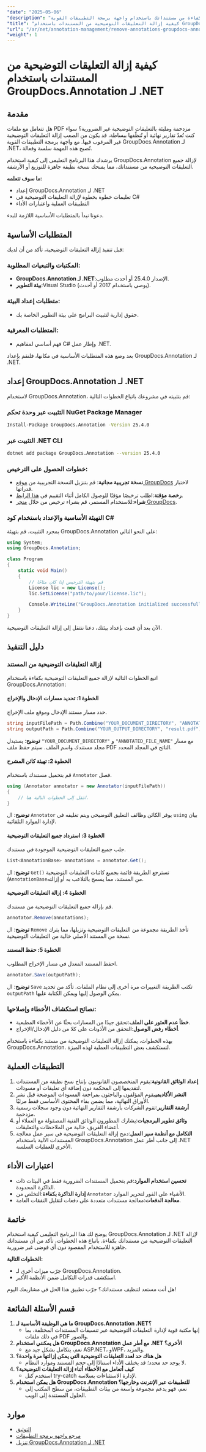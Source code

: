 ```yaml
---
"date": "2025-05-06"
"description": "تعرف على كيفية إزالة التعليقات التوضيحية بكفاءة من مستنداتك باستخدام واجهة برمجة التطبيقات القوية GroupDocs.Annotation من خلال هذا البرنامج التعليمي المفصل بلغة C#."
"title": "كيفية إزالة التعليقات التوضيحية من المستندات باستخدام GroupDocs.Annotation لـ .NET"
"url": "/ar/net/annotation-management/remove-annotations-groupdocs-annotation-dotnet/"
"weight": 1
---
```


# كيفية إزالة التعليقات التوضيحية من المستندات باستخدام GroupDocs.Annotation لـ .NET

## مقدمة

هل تتعامل مع ملفات PDF مزدحمة ومليئة بالتعليقات التوضيحية غير الضرورية؟ سواء كنت تُعدّ تقارير نهائية أو تُنظّفها ببساطة، قد يكون من الصعب إزالة التعليقات التوضيحية غير المرغوب فيها. مع واجهة برمجة التطبيقات القوية GroupDocs.Annotation لـ .NET، تُصبح هذه المهمة سلسة وفعالة.

يرشدك هذا البرنامج التعليمي إلى كيفية استخدام GroupDocs.Annotation لإزالة جميع التعليقات التوضيحية من مستنداتك، مما يمنحك نسخة نظيفة جاهزة للتوزيع أو الأرشفة.

**ما سوف تتعلمه:**
- إعداد GroupDocs.Annotation لـ .NET
- تعليمات خطوة بخطوة لإزالة التعليقات التوضيحية في C#
- التطبيقات العملية واعتبارات الأداء

دعونا نبدأ بالمتطلبات الأساسية اللازمة للبدء.

## المتطلبات الأساسية

قبل تنفيذ إزالة التعليقات التوضيحية، تأكد من أن لديك:

### المكتبات والتبعيات المطلوبة:
- **GroupDocs.Annotation لـ .NET**:الإصدار 25.4.0 أو أحدث مطلوب.
- **بيئة التطوير**:Visual Studio (يوصى باستخدام 2017 أو أحدث).

### متطلبات إعداد البيئة:
- حقوق إدارية لتثبيت البرامج على بيئة التطوير الخاصة بك.

### المتطلبات المعرفية:
- فهم أساسي لمفاهيم C# وإطار عمل .NET.

بعد وضع هذه المتطلبات الأساسية في مكانها، فلنقم بإعداد GroupDocs.Annotation لـ .NET.

## إعداد GroupDocs.Annotation لـ .NET

لاستخدام GroupDocs.Annotation، قم بتثبيته في مشروعك باتباع الخطوات التالية:

### التثبيت عبر وحدة تحكم NuGet Package Manager
```bash
Install-Package GroupDocs.Annotation -Version 25.4.0
```

### التثبيت عبر .NET CLI
```bash
dotnet add package GroupDocs.Annotation --version 25.4.0
```

### خطوات الحصول على الترخيص:
- **نسخة تجريبية مجانية**: قم بتنزيل النسخة التجريبية من [موقع GroupDocs](https://releases.groupdocs.com/annotation/net/) لاختبار قدراتها.
- **رخصة مؤقتة**:اطلب ترخيصًا مؤقتًا للوصول الكامل أثناء التقييم في [هذا الرابط](https://purchase.groupdocs.com/temporary-license/).
- **شراء**:للاستخدام المستمر، قم بشراء ترخيص من خلال [متجر GroupDocs](https://purchase.groupdocs.com/buy).

### التهيئة الأساسية والإعداد باستخدام كود C#

بمجرد التثبيت، قم بتهيئة GroupDocs.Annotation على النحو التالي:

```csharp
using System;
using GroupDocs.Annotation;

class Program
{
    static void Main()
    {
        // قم بتهيئة الترخيص إذا كان متاحًا
        License lic = new License();
        lic.SetLicense("path/to/your/license.lic");

        Console.WriteLine("GroupDocs.Annotation initialized successfully.");
    }
}
```

الآن بعد أن قمت بإعداد بيئتك، دعنا ننتقل إلى إزالة التعليقات التوضيحية.

## دليل التنفيذ

### إزالة التعليقات التوضيحية من المستند

اتبع الخطوات التالية لإزالة جميع التعليقات التوضيحية بكفاءة باستخدام GroupDocs.Annotation:

#### الخطوة 1: تحديد مسارات الإدخال والإخراج
حدد مسار مستند الإدخال وموقع ملف الإخراج.

```csharp
string inputFilePath = Path.Combine("YOUR_DOCUMENT_DIRECTORY", "ANNOTATED_FILE_NAME");
string outputPath = Path.Combine("YOUR_OUTPUT_DIRECTORY", "result.pdf");
```

**توضيح**: يستبدل `"YOUR_DOCUMENT_DIRECTORY"` و `"ANNOTATED_FILE_NAME"` مع مسار مجلد مستندك واسم الملف. سيتم حفظ ملف PDF الناتج في المجلد المحدد.

#### الخطوة 2: تهيئة كائن المشرح
قم بتحميل مستندك باستخدام `Annotator` فصل.

```csharp
using (Annotator annotator = new Annotator(inputFilePath))
{
    // انتقل إلى الخطوات التالية هنا.
}
```

**توضيح**: ال `Annotator` يوفر الكائن وظائف التعليق التوضيحي ويتم تغليفه في `using` بيان لإدارة الموارد التلقائية.

#### الخطوة 3: استرداد جميع التعليقات التوضيحية
جلب جميع التعليقات التوضيحية الموجودة في مستندك.

```csharp
List<AnnotationBase> annotations = annotator.Get();
```

**توضيح**: ال `Get()` تسترجع الطريقة قائمة بجميع كائنات التعليقات التوضيحية (`AnnotationBase`من المستند، مما يسمح بالتلاعب به أو إزالته.

#### الخطوة 4: إزالة التعليقات التوضيحية
قم بإزالة جميع التعليقات التوضيحية من مستندك.

```csharp
annotator.Remove(annotations);
```

**توضيح**: ال `Remove` تأخذ الطريقة مجموعة من التعليقات التوضيحية وتزيلها، مما يترك نسخة من المستند الأصلي خالية من التعليقات التوضيحية.

#### الخطوة 5: حفظ المستند
احفظ المستند المعدل في مسار الإخراج المطلوب.

```csharp
annotator.Save(outputPath);
```

**توضيح**: ال `Save` تكتب الطريقة التغييرات مرة أخرى إلى نظام الملفات. تأكد من تحديد `outputPath` يمكن الوصول إليها ويمكن الكتابة عليها.

### نصائح استكشاف الأخطاء وإصلاحها:
- **خطأ عدم العثور على الملف**:تحقق جيدًا من المسارات بحثًا عن الأخطاء المطبعية.
- **أخطاء رفض الوصول**:التحقق من الأذونات على كلا من دليل الإدخال/الإخراج.

بهذه الخطوات، يمكنك إزالة التعليقات التوضيحية من مستند بكفاءة باستخدام GroupDocs.Annotation. لنستكشف بعض التطبيقات العملية لهذه الميزة.

## التطبيقات العملية

1. **إعداد الوثائق القانونية**:يقوم المتخصصون القانونيون بإنتاج نسخ نظيفة من المستندات لتقديمها إلى المحكمة دون إضافة أي تعليقات أو مسودات.
2. **النشر الأكاديمي**يقوم المؤلفون والباحثون بمراجعة المسودات الموضحة قبل نشر الأوراق النهائية، مما يضمن بقاء المحتوى الأساسي فقط مرئيًا.
3. **أرشفة التقارير**:تقوم الشركات بأرشفة التقارير النهائية دون وجود سجلات رسمية مزدحمة.
4. **وثائق تطوير البرمجيات**:يشارك المطورون الوثائق الفنية المصقولة مع العملاء أو أعضاء الفريق، خالية من الملاحظات والتعليقات.
5. **التكامل مع أنظمة سير العمل**:دمج إزالة التعليقات التوضيحية في سير عمل معالجة المستندات الآلية باستخدام GroupDocs.Annotation إلى جانب أطر عمل .NET الأخرى للعمليات السلسة.

## اعتبارات الأداء
- **تحسين استخدام الموارد**:قم بتحميل المستندات الضرورية فقط في البيئات ذات الذاكرة المحدودة.
- **إدارة الذاكرة بكفاءة**:التخلص من `Annotator` الأشياء على الفور لتحرير الموارد.
- **معالجة الدفعات**:معالجة مستندات متعددة على دفعات لتقليل النفقات العامة.

## خاتمة

يوضح لك هذا البرنامج التعليمي كيفية استخدام GroupDocs.Annotation لـ .NET لإزالة التعليقات التوضيحية من مستنداتك بكفاءة. باتباع هذه الخطوات، تأكد من أن مستنداتك جاهزة للاستخدام المقصود دون أي فوضى غير ضرورية.

**الخطوات التالية:**
- جرّب ميزات أخرى لـ GroupDocs.Annotation.
- استكشف قدرات التكامل ضمن الأنظمة الأكبر.

هل أنت مستعد لتنظيف مستنداتك؟ جرّب تطبيق هذا الحل في مشاريعك اليوم!

## قسم الأسئلة الشائعة

1. **ما هي الوظيفة الأساسية لـ GroupDocs.Annotation .NET؟**
   - إنها مكتبة قوية لإدارة التعليقات التوضيحية عبر تنسيقات المستندات المختلفة، بما في ذلك ملفات PDF والصور.
2. **هل يمكنني استخدام GroupDocs.Annotation مع أطر عمل .NET الأخرى؟**
   - نعم، يتكامل بشكل جيد مع ASP.NET، وWPF، والمزيد.
3. **هل هناك حد لعدد التعليقات التوضيحية التي يمكن إزالتها مرة واحدة؟**
   - لا يوجد حد محدد؛ قد يختلف الأداء استنادًا إلى حجم المستند وموارد النظام.
4. **كيف أتعامل مع الأخطاء أثناء إزالة التعليقات التوضيحية؟**
   - استخدم كتل try-catch لإدارة الاستثناءات بسلاسة.
5. **هل يمكن استخدام GroupDocs.Annotation للتطبيقات عبر الإنترنت وخارجها؟**
   - نعم، فهو يدعم مجموعة واسعة من بيئات التطبيقات، من سطح المكتب إلى الحلول المستندة إلى الويب.

## موارد
- [التوثيق](https://docs.groupdocs.com/annotation/net/)
- [مرجع واجهة برمجة التطبيقات](https://reference.groupdocs.com/annotation/net/)
- [تنزيل GroupDocs.Annotation لـ .NET](https://releases.groupdocs.com/annotation/net/)